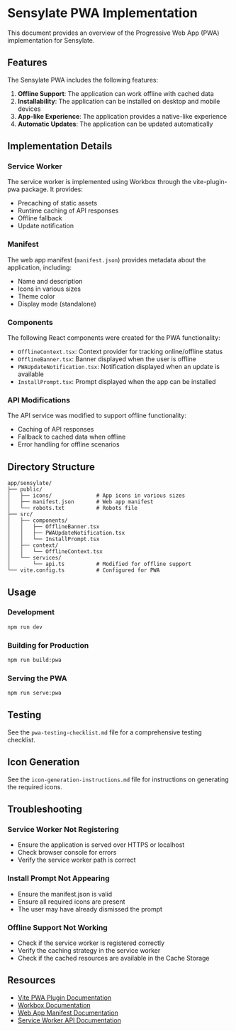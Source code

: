 # Sensylate PWA Implementation

This document provides an overview of the Progressive Web App (PWA) implementation for Sensylate.

## Features

The Sensylate PWA includes the following features:

1. **Offline Support**: The application can work offline with cached data
2. **Installability**: The application can be installed on desktop and mobile devices
3. **App-like Experience**: The application provides a native-like experience
4. **Automatic Updates**: The application can be updated automatically

## Implementation Details

### Service Worker

The service worker is implemented using Workbox through the vite-plugin-pwa package. It provides:

- Precaching of static assets
- Runtime caching of API responses
- Offline fallback
- Update notification

### Manifest

The web app manifest (`manifest.json`) provides metadata about the application, including:

- Name and description
- Icons in various sizes
- Theme color
- Display mode (standalone)

### Components

The following React components were created for the PWA functionality:

- `OfflineContext.tsx`: Context provider for tracking online/offline status
- `OfflineBanner.tsx`: Banner displayed when the user is offline
- `PWAUpdateNotification.tsx`: Notification displayed when an update is available
- `InstallPrompt.tsx`: Prompt displayed when the app can be installed

### API Modifications

The API service was modified to support offline functionality:

- Caching of API responses
- Fallback to cached data when offline
- Error handling for offline scenarios

## Directory Structure

```
app/sensylate/
├── public/
│   ├── icons/              # App icons in various sizes
│   ├── manifest.json       # Web app manifest
│   └── robots.txt          # Robots file
├── src/
│   ├── components/
│   │   ├── OfflineBanner.tsx
│   │   ├── PWAUpdateNotification.tsx
│   │   └── InstallPrompt.tsx
│   ├── context/
│   │   └── OfflineContext.tsx
│   └── services/
│       └── api.ts          # Modified for offline support
└── vite.config.ts          # Configured for PWA
```

## Usage

### Development

```bash
npm run dev
```

### Building for Production

```bash
npm run build:pwa
```

### Serving the PWA

```bash
npm run serve:pwa
```

## Testing

See the `pwa-testing-checklist.md` file for a comprehensive testing checklist.

## Icon Generation

See the `icon-generation-instructions.md` file for instructions on generating the required icons.

## Troubleshooting

### Service Worker Not Registering

- Ensure the application is served over HTTPS or localhost
- Check browser console for errors
- Verify the service worker path is correct

### Install Prompt Not Appearing

- Ensure the manifest.json is valid
- Ensure all required icons are present
- The user may have already dismissed the prompt

### Offline Support Not Working

- Check if the service worker is registered correctly
- Verify the caching strategy in the service worker
- Check if the cached resources are available in the Cache Storage

## Resources

- [Vite PWA Plugin Documentation](https://vite-pwa-org.netlify.app/)
- [Workbox Documentation](https://developer.chrome.com/docs/workbox/)
- [Web App Manifest Documentation](https://developer.mozilla.org/en-US/docs/Web/Manifest)
- [Service Worker API Documentation](https://developer.mozilla.org/en-US/docs/Web/API/Service_Worker_API)